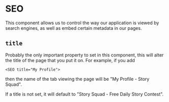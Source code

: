 # SEO

This component allows us to control the way our application is viewed by search engines, as well as embed certain metadata in our pages.

## `title`

Probably the only important property to set in this component, this will alter the title of the page that you put it on. For example, if you add

```tsx
<SEO title="My Profile">
```

then the name of the tab viewing the page will be "My Profile - Story Squad".

If a title is not set, it will default to "Story Squad - Free Daily Story Contest".
